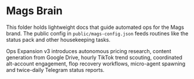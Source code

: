 # Mags Brain

This folder holds lightweight docs that guide automated ops for the Mags brand.
The public config in `public/mags-config.json` feeds routines like the status
pack and other housekeeping tasks.

Ops Expansion v3 introduces autonomous pricing research, content generation from Google Drive, hourly TikTok trend scouting, coordinated alt-account engagement, flop recovery workflows, micro-agent spawning and twice-daily Telegram status reports.

